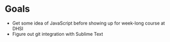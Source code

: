 # Goals

- Get some idea of JavaScript before showing up for week-long course at DHSI
- Figure out git integration with Sublime Text
